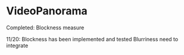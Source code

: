 # VideoPanorama

Completed: Blockness measure

11/20: Blockness has been implemented and tested
       Blurriness need to integrate
